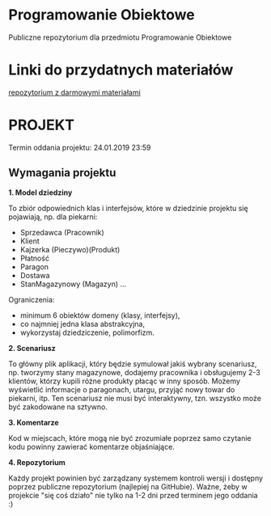 # Programowanie Obiektowe
Publiczne repozytorium dla przedmiotu Programowanie Obiektowe

# Linki do przydatnych materiałów
[repozytorium z darmowymi materiałami](https://github.com/EbookFoundation)

# PROJEKT

Termin oddania projektu: 24.01.2019 23:59
## Wymagania projektu

**1. Model dziedziny**

To zbiór odpowiednich klas i interfejsów, które w dziedzinie projektu się pojawiają, np. dla piekarni:
* Sprzedawca (Pracownik)
* Klient
* Kajzerka (Pieczywo)(Produkt)
* Płatność
* Paragon
* Dostawa
* StanMagazynowy (Magazyn) ...

Ograniczenia:
* minimum 6 obiektów domeny (klasy, interfejsy),
* co najmniej jedna klasa abstrakcyjna,
* wykorzystaj dziedziczenie, polimorfizm.


**2. Scenariusz**

To główny plik aplikacji, który będzie symulował jakiś wybrany scenariusz, np. tworzymy stany magazynowe, dodajemy pracownika i obsługujemy 2-3 klientów, którzy kupili różne produkty płacąc w inny sposób. Możemy wyświetlić informacje o paragonach, utargu, przyjąć nowy towar do piekarni, itp. 
Ten scenariusz nie musi być interaktywny, tzn. wszystko może być zakodowane na sztywno.


**3. Komentarze**

Kod w miejscach, które mogą nie być zrozumiałe poprzez samo czytanie kodu powinny zawierać komentarze objaśniające.


**4. Repozytorium**

Każdy projekt powinien być zarządzany systemem kontroli wersji i dostępny poprzez publiczne repozytorium (najlepiej na GitHubie). Ważne, żeby w projekcie "się coś działo" nie tylko na 1-2 dni przed terminem jego oddania :)
